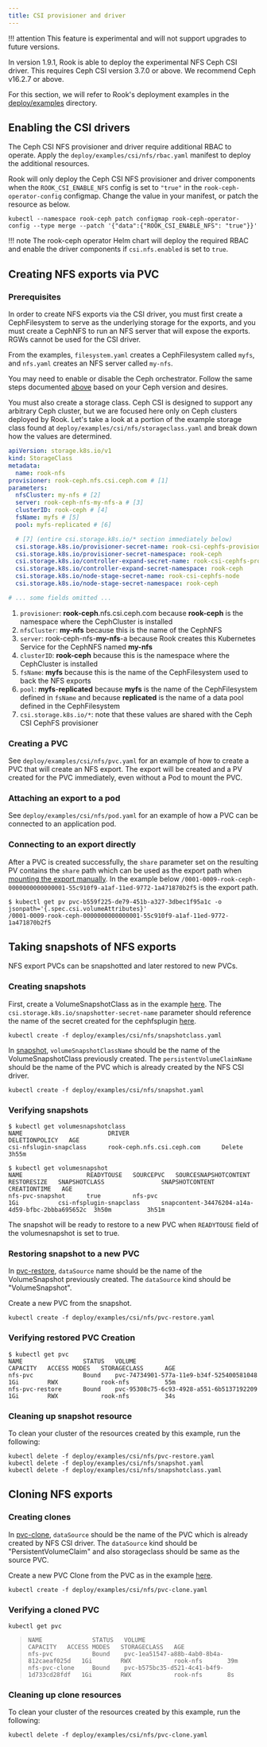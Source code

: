 ```yaml
---
title: CSI provisioner and driver
---
```


!!! attention
    This feature is experimental and will not support upgrades to future versions.

In version 1.9.1, Rook is able to deploy the experimental NFS Ceph CSI driver. This requires Ceph
CSI version 3.7.0 or above. We recommend Ceph v16.2.7 or above.

For this section, we will refer to Rook's deployment examples in the
[deploy/examples](https://github.com/rook/rook/tree/master/deploy/examples) directory.

## Enabling the CSI drivers

The Ceph CSI NFS provisioner and driver require additional RBAC to operate. Apply the
`deploy/examples/csi/nfs/rbac.yaml` manifest to deploy the additional resources.

Rook will only deploy the Ceph CSI NFS provisioner and driver components when the
`ROOK_CSI_ENABLE_NFS` config is set to `"true"` in the `rook-ceph-operator-config` configmap. Change
the value in your manifest, or patch the resource as below.

```console
kubectl --namespace rook-ceph patch configmap rook-ceph-operator-config --type merge --patch '{"data":{"ROOK_CSI_ENABLE_NFS": "true"}}'
```

!!! note
    The rook-ceph operator Helm chart will deploy the required RBAC and enable the driver
    components if `csi.nfs.enabled` is set to `true`.

## Creating NFS exports via PVC

### Prerequisites

In order to create NFS exports via the CSI driver, you must first create a CephFilesystem to serve
as the underlying storage for the exports, and you must create a CephNFS to run an NFS server that
will expose the exports. RGWs cannot be used for the CSI driver.

From the examples, `filesystem.yaml` creates a CephFilesystem called `myfs`, and `nfs.yaml` creates
an NFS server called `my-nfs`.

You may need to enable or disable the Ceph orchestrator. Follow the same steps documented
[above](#enable-the-ceph-orchestrator-if-necessary) based on your Ceph version and desires.

You must also create a storage class. Ceph CSI is designed to support any arbitrary Ceph cluster,
but we are focused here only on Ceph clusters deployed by Rook. Let's take a look at a portion of
the example storage class found at `deploy/examples/csi/nfs/storageclass.yaml` and break down how
the values are determined.

```yaml
apiVersion: storage.k8s.io/v1
kind: StorageClass
metadata:
  name: rook-nfs
provisioner: rook-ceph.nfs.csi.ceph.com # [1]
parameters:
  nfsCluster: my-nfs # [2]
  server: rook-ceph-nfs-my-nfs-a # [3]
  clusterID: rook-ceph # [4]
  fsName: myfs # [5]
  pool: myfs-replicated # [6]

  # [7] (entire csi.storage.k8s.io/* section immediately below)
  csi.storage.k8s.io/provisioner-secret-name: rook-csi-cephfs-provisioner
  csi.storage.k8s.io/provisioner-secret-namespace: rook-ceph
  csi.storage.k8s.io/controller-expand-secret-name: rook-csi-cephfs-provisioner
  csi.storage.k8s.io/controller-expand-secret-namespace: rook-ceph
  csi.storage.k8s.io/node-stage-secret-name: rook-csi-cephfs-node
  csi.storage.k8s.io/node-stage-secret-namespace: rook-ceph

# ... some fields omitted ...
```

1. `provisioner`: **rook-ceph**.nfs.csi.ceph.com because **rook-ceph** is the namespace where the
   CephCluster is installed
2. `nfsCluster`: **my-nfs** because this is the name of the CephNFS
3. `server`: rook-ceph-nfs-**my-nfs**-a because Rook creates this Kubernetes Service for the CephNFS
   named **my-nfs**
4. `clusterID`: **rook-ceph** because this is the namespace where the CephCluster is installed
5. `fsName`: **myfs** because this is the name of the CephFilesystem used to back the NFS exports
6. `pool`: **myfs**-**replicated** because **myfs** is the name of the CephFilesystem defined in
   `fsName` and because **replicated** is the name of a data pool defined in the CephFilesystem
7. `csi.storage.k8s.io/*`: note that these values are shared with the Ceph CSI CephFS provisioner

### Creating a PVC

See `deploy/examples/csi/nfs/pvc.yaml` for an example of how to create a PVC that will create an NFS
export. The export will be created and a PV created for the PVC immediately, even without a Pod to
mount the PVC.

### Attaching an export to a pod

See `deploy/examples/csi/nfs/pod.yaml` for an example of how a PVC can be connected to an
application pod.

### Connecting to an export directly

After a PVC is created successfully, the `share` parameter set on the resulting PV contains the
`share` path which can be used as the export path when
[mounting the export manually](nfs.md#mounting-exports). In the example below
`/0001-0009-rook-ceph-0000000000000001-55c910f9-a1af-11ed-9772-1a471870b2f5` is the export path.

```console
$ kubectl get pv pvc-b559f225-de79-451b-a327-3dbec1f95a1c -o jsonpath='{.spec.csi.volumeAttributes}'
/0001-0009-rook-ceph-0000000000000001-55c910f9-a1af-11ed-9772-1a471870b2f5
```

## Taking snapshots of NFS exports

NFS export PVCs can be snapshotted and later restored to new PVCs.

### Creating snapshots

First, create a VolumeSnapshotClass as in the example [here](https://github.com/rook/rook/tree/master/deploy/examples/csi/nfs/snapshotclass.yaml). The `csi.storage.k8s.io/snapshotter-secret-name` parameter should reference the name of the secret created for the cephfsplugin [here](https://github.com/rook/rook/tree/master/deploy/examples/csi/cephfs/snapshotclass.yaml).

```console
kubectl create -f deploy/examples/csi/nfs/snapshotclass.yaml
```

In [snapshot](https://github.com/rook/rook/tree/master/deploy/examples/csi/nfs/snapshot.yaml),
`volumeSnapshotClassName` should be the name of the VolumeSnapshotClass
previously created. The `persistentVolumeClaimName` should be the name of the
PVC which is already created by the NFS CSI driver.

```console
kubectl create -f deploy/examples/csi/nfs/snapshot.yaml
```

### Verifying snapshots

```console
$ kubectl get volumesnapshotclass
NAME                        DRIVER                          DELETIONPOLICY   AGE
csi-nfslugin-snapclass      rook-ceph.nfs.csi.ceph.com      Delete           3h55m
```

```console
$ kubectl get volumesnapshot
NAME                  READYTOUSE   SOURCEPVC   SOURCESNAPSHOTCONTENT  RESTORESIZE   SNAPSHOTCLASS                SNAPSHOTCONTENT                                   CREATIONTIME   AGE
nfs-pvc-snapshot      true         nfs-pvc                            1Gi           csi-nfsplugin-snapclass      snapcontent-34476204-a14a-4d59-bfbc-2bbba695652c  3h50m          3h51m
```

The snapshot will be ready to restore to a new PVC when `READYTOUSE` field of the
volumesnapshot is set to true.

### Restoring snapshot to a new PVC

In
[pvc-restore](https://github.com/rook/rook/tree/master/deploy/examples/csi/nfs/pvc-restore.yaml),
`dataSource` name should be the name of the VolumeSnapshot previously
created. The `dataSource` kind should be "VolumeSnapshot".

Create a new PVC from the snapshot.

```console
kubectl create -f deploy/examples/csi/nfs/pvc-restore.yaml
```

### Verifying restored PVC Creation

```console
$ kubectl get pvc
NAME                 STATUS   VOLUME                                     CAPACITY   ACCESS MODES   STORAGECLASS      AGE
nfs-pvc              Bound    pvc-74734901-577a-11e9-b34f-525400581048   1Gi        RWX            rook-nfs          55m
nfs-pvc-restore      Bound    pvc-95308c75-6c93-4928-a551-6b5137192209   1Gi        RWX            rook-nfs          34s
```

### Cleaning up snapshot resource

To clean your cluster of the resources created by this example, run the following:

```console
kubectl delete -f deploy/examples/csi/nfs/pvc-restore.yaml
kubectl delete -f deploy/examples/csi/nfs/snapshot.yaml
kubectl delete -f deploy/examples/csi/nfs/snapshotclass.yaml
```

## Cloning NFS exports

### Creating clones

In
[pvc-clone](https://github.com/rook/rook/tree/master/deploy/examples/csi/nfs/pvc-clone.yaml),
`dataSource` should be the name of the PVC which is already created by NFS
CSI driver. The `dataSource` kind should be "PersistentVolumeClaim" and also storageclass
should be same as the source PVC.

Create a new PVC Clone from the PVC as in the example [here](https://github.com/rook/rook/tree/master/deploy/examples/csi/nfs/pvc-clone.yaml).

```console
kubectl create -f deploy/examples/csi/nfs/pvc-clone.yaml
```

### Verifying a cloned PVC

```console
kubectl get pvc
```

>```
>NAME              STATUS   VOLUME                                     CAPACITY   ACCESS MODES   STORAGECLASS   AGE
>nfs-pvc           Bound    pvc-1ea51547-a88b-4ab0-8b4a-812caeaf025d   1Gi        RWX            rook-nfs       39m
>nfs-pvc-clone     Bound    pvc-b575bc35-d521-4c41-b4f9-1d733cd28fdf   1Gi        RWX            rook-nfs       8s
>```

### Cleaning up clone resources

To clean your cluster of the resources created by this example, run the following:

```console
kubectl delete -f deploy/examples/csi/nfs/pvc-clone.yaml
```
